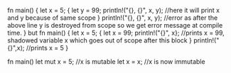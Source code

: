 fn main() {
    let x = 5;
    {
        let y = 99;
        println!("{}, {}", x, y); //here it will print x and y because of same scope
    }
    println!("{}, {}", x, y); //error as after the above line y is destroyed from scope so we get error message at compile time.
}
but
fn main() {
    let x = 5;
    {
        let x = 99;
        println!("{}", x}; //prints x = 99, shadowed variable x which goes out of scope after this block
    }
    println!("{}",x); //prints x = 5
}

fn main()
    let mut x = 5; //x is mutable
    let x = x;     //x is now immutable
